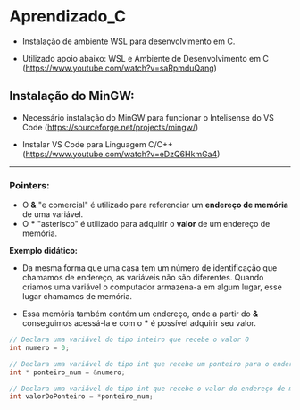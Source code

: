 # Aprendizado_C

* Instalação de ambiente WSL para desenvolvimento em C.

* Utilizado apoio abaixo:
WSL e Ambiente de Desenvolvimento em C
(https://www.youtube.com/watch?v=saRpmduQang)


## Instalação do MinGW:

* Necessário instalação do MinGW para funcionar o Intelisense do VS Code
(https://sourceforge.net/projects/mingw/)

* Instalar VS Code para Linguagem C/C++
(https://www.youtube.com/watch?v=eDzQ6HkmGa4)

-----

### Pointers:

- O **&** "e comercial" é utilizado para referenciar um **endereço de memória** de uma variável.
- O **\*** "asterisco" é utilizado para adquirir o **valor** de um endereço de memória.

**Exemplo didático:**
* Da mesma forma que uma casa tem um número de identificação que chamamos de endereço, as variáveis não são diferentes. Quando criamos uma variável o computador armazena-a em algum lugar, esse lugar chamamos de memória.

* Essa memória também contém um endereço, onde a partir do **&** conseguimos acessá-la e com o **\*** é possível adquirir seu valor.

```C
// Declara uma variável do tipo inteiro que recebe o valor 0
int numero = 0; 

// Declara uma variável do tipo int que recebe um ponteiro para o endereço de memória da variável "numero"
int * ponteiro_num = &numero;

// Declara uma variável do tipo int que recebe o valor do endereço de memória do ponteiro
int valorDoPonteiro = *ponteiro_num;
```